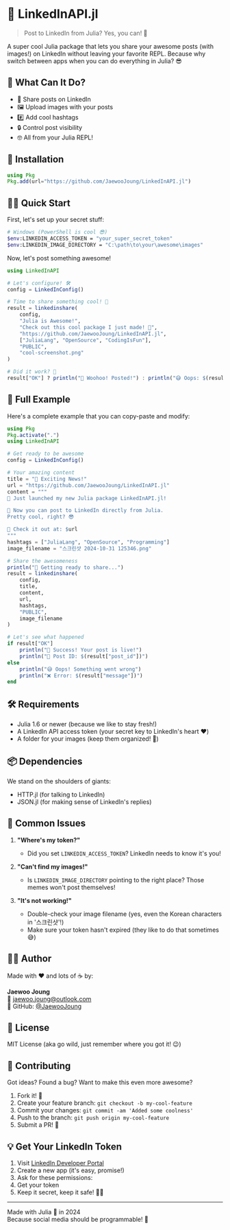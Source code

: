# 🚀 LinkedInAPI.jl

> Post to LinkedIn from Julia? Yes, you can! 🎉

A super cool Julia package that lets you share your awesome posts (with images!) on LinkedIn without leaving your favorite REPL. Because why switch between apps when you can do everything in Julia? 😎

## 🎯 What Can It Do?

- 📝 Share posts on LinkedIn
- 🖼️ Upload images with your posts
- #️⃣ Add cool hashtags
- 🔒 Control post visibility
- 🤓 All from your Julia REPL!

## 🔧 Installation

```julia
using Pkg
Pkg.add(url="https://github.com/JaewooJoung/LinkedInAPI.jl")
```

## 🏃‍♂️ Quick Start

First, let's set up your secret stuff:

```bash
# Windows (PowerShell is cool 😎)
$env:LINKEDIN_ACCESS_TOKEN = "your_super_secret_token"
$env:LINKEDIN_IMAGE_DIRECTORY = "C:\path\to\your\awesome\images"
```

Now, let's post something awesome!

```julia
using LinkedInAPI

# Let's configure! 🛠️
config = LinkedInConfig()

# Time to share something cool! 🎨
result = linkedinshare(
    config,
    "Julia is Awesome!",
    "Check out this cool package I just made! 🚀",
    "https://github.com/JaewooJoung/LinkedInAPI.jl",
    ["JuliaLang", "OpenSource", "CodingIsFun"],
    "PUBLIC",
    "cool-screenshot.png"
)

# Did it work? 🤔
result["OK"] ? println("🎉 Woohoo! Posted!") : println("😅 Oops: $(result["message"])")
```

## 🌟 Full Example

Here's a complete example that you can copy-paste and modify:

```julia
using Pkg
Pkg.activate(".")  
using LinkedInAPI

# Get ready to be awesome
config = LinkedInConfig()

# Your amazing content
title = "🎉 Exciting News!"
url = "https://github.com/JaewooJoung/LinkedInAPI.jl"
content = """
🚀 Just launched my new Julia package LinkedInAPI.jl!

📱 Now you can post to LinkedIn directly from Julia.
Pretty cool, right? 😎

🔗 Check it out at: $url
"""
hashtags = ["JuliaLang", "OpenSource", "Programming"]
image_filename = "스크린샷 2024-10-31 125346.png"

# Share the awesomeness
println("🎯 Getting ready to share...")
result = linkedinshare(
    config,
    title,
    content,
    url,
    hashtags,
    "PUBLIC",
    image_filename
)

# Let's see what happened
if result["OK"]
    println("🎊 Success! Your post is live!")
    println("📝 Post ID: $(result["post_id"])")
else
    println("😅 Oops! Something went wrong")
    println("❌ Error: $(result["message"])")
end
```

## 🛠️ Requirements

- Julia 1.6 or newer (because we like to stay fresh!)
- A LinkedIn API access token (your secret key to LinkedIn's heart ❤️)
- A folder for your images (keep them organized! 📁)

## 📦 Dependencies

We stand on the shoulders of giants:
- HTTP.jl (for talking to LinkedIn)
- JSON.jl (for making sense of LinkedIn's replies)

## 🤔 Common Issues

1. **"Where's my token?"** 
   - Did you set `LINKEDIN_ACCESS_TOKEN`? LinkedIn needs to know it's you!

2. **"Can't find my images!"**
   - Is `LINKEDIN_IMAGE_DIRECTORY` pointing to the right place? Those memes won't post themselves!

3. **"It's not working!"**
   - Double-check your image filename (yes, even the Korean characters in '스크린샷'!)
   - Make sure your token hasn't expired (they like to do that sometimes 😅)

## 👨‍💻 Author

Made with ❤️ and lots of ☕ by:

**Jaewoo Joung**  
📧 jaewoo.joung@outlook.com  
🐙 GitHub: [@JaewooJoung](https://jaewoojoung.github.io/markdown/me.html)

## 📄 License

MIT License (aka go wild, just remember where you got it! 😉)

## 🤝 Contributing

Got ideas? Found a bug? Want to make this even more awesome?

1. Fork it! 🍴
2. Create your feature branch: `git checkout -b my-cool-feature`
3. Commit your changes: `git commit -am 'Added some coolness'`
4. Push to the branch: `git push origin my-cool-feature`
5. Submit a PR! 🎉

## 💡 Get Your LinkedIn Token

1. Visit [LinkedIn Developer Portal](https://www.linkedin.com/developers/)
2. Create a new app (it's easy, promise!)
3. Ask for these permissions:
4. Get your token
5. Keep it secret, keep it safe! 🧙‍♂️

---

Made with Julia 💜 in 2024  
Because social media should be programmable! 🚀
